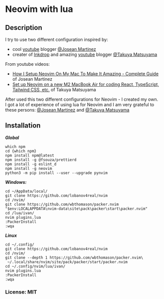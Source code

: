 # Neovim with lua
  
## Description  
I try to use two different configuration inspired by:
- cool [youtube](https://www.youtube.com/@joseanmartinez) blogger [@Josean Martinez](https://github.com/josean-dev)  
- creater of [Inkdrop](https://www.inkdrop.app/) and amazing [youtube](https://www.youtube.com/@devaslife) blogger [@Takuya Matsuyama](https://github.com/craftzdog)  
  
From youtube videos:  
- [How I Setup Neovim On My Mac To Make It Amazing - Complete Guide](https://www.youtube.com/watch?v=vdn_pKJUda8&t=1s) of Josean Martinez  
- [Set up Neovim on a new M2 MacBook Air for coding React, TypeScript, Tailwind CSS, etc.](https://www.youtube.com/watch?v=ajmK0ZNcM4Q&t=372s) of Takuya Matsuyama  

After used this two different configurations for Neovim - I created my own.  
I got a lot of experience of using lua for Neovim and I am very grateful to these persons: [@Josean Martinez](https://github.com/josean-dev) and [@Takuya Matsuyama](https://github.com/craftzdog)  
 
## Installation
  
***Global***  
```
which npm
cd {which npm}
npm install npm@latest  
npm install -g @fsouza/prettierd
npm install -g eslint_d
npm install -g neovim
python3 -m pip install --user --upgrade pynvim
```

***Windows:***  
```  
cd ~/AppData/local/
git clone https://github.com/lobanov4real/nvim
cd /nvim/
git clone https://github.com/wbthomason/packer.nvim "$env:LOCALAPPDATA\nvim-data\site\pack\packer\start\packer.nvim"
cd /lua/ivan/
nvim plugins.lua
:PackerInstall
:wqa
``` 
  
***Linux***  
```
cd ~/.config/
git clone https://github.com/lobanov4real/nvim
cd /nvim/
git clone --depth 1 https://github.com/wbthomason/packer.nvim\
 ~/.local/share/nvim/site/pack/packer/start/packer.nvim
cd ~/.config/nvim/lua/ivan/
nvim plugins.lua
:PackerInstall
:wqa
```
  
### License: MIT 
